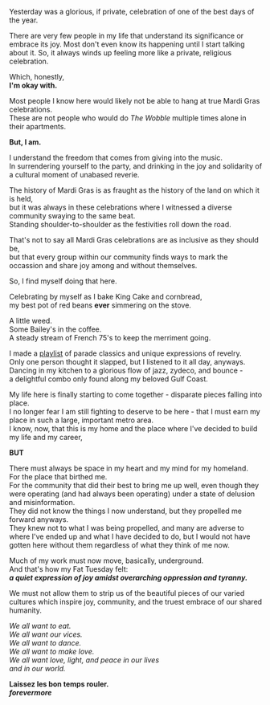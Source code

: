 Yesterday was a glorious, if private, celebration of one of the best days of the year.

There are very few people in my life that understand its significance or embrace its joy. Most don't even know its happening until I start talking about it. So, it always winds up feeling more like a private, religious celebration.

Which, honestly,  
**I'm okay with.**

Most people I know here would likely not be able to hang at true Mardi Gras celebrations.  
These are not people who would do *The Wobble* multiple times alone in their apartments.

**But, I am.**

I understand the freedom that comes from giving into the music.  
In surrendering yourself to the party, and drinking in the joy and solidarity of a cultural moment of unabased reverie.

The history of Mardi Gras is as fraught as the history of the land on which it is held,  
but it was always in these celebrations where I witnessed a diverse community swaying to the same beat.  
Standing shoulder-to-shoulder as the festivities roll down the road.

That's not to say all Mardi Gras celebrations are as inclusive as they should be,  
but that every group within our community finds ways to mark the occassion and share joy among and without themselves.

So, I find myself doing that here.

Celebrating by myself as I bake King Cake and cornbread,  
my best pot of red beans **ever** simmering on the stove.

A little weed.  
Some Bailey's in the coffee.  
A steady stream of French 75's to keep the merriment going.

I made a [playlist](https://open.spotify.com/playlist/2dSx6fA4oMW4Pf3STD0qFO?si=486c604939ec4d2b) of parade classics and unique expressions of revelry.  
Only one person thought it slapped, but I listened to it all day, anyways.  
Dancing in my kitchen to a glorious flow of jazz, zydeco, and bounce -  
a delightful combo only found along my beloved Gulf Coast.

My life here is finally starting to come together - disparate pieces falling into place.  
I no longer fear I am still fighting to deserve to be here - that I must earn my place in such a large, important metro area.  
I know, now, that this is my home and the place where I've decided to build my life and my career,

**BUT**

There must always be space in my heart and my mind for my homeland.  
For the place that birthed me.  
For the community that did their best to bring me up well, even though they were operating (and had always been operating) under a state of delusion and misinformation.  
They did not know the things I now understand, but they propelled me forward anyways.  
They knew not to what I was being propelled, and many are adverse to where I've ended up and what I have decided to do, but I would not have gotten here without them regardless of what they think of me now.

Much of my work must now move, basically, underground.  
And that's how my Fat Tuesday felt:  
***a quiet expression of joy amidst overarching oppression and tyranny.***

We must not allow them to strip us of the beautiful pieces of our varied cultures which inspire joy, community, and the truest embrace of our shared humanity.

*We all want to eat.*  
*We all want our vices.*  
*We all want to dance.*  
*We all want to make love.*  
*We all want love, light, and peace*
*in our lives*  
*and in our world.*

**Laissez les bon temps rouler.**  
***forevermore***
